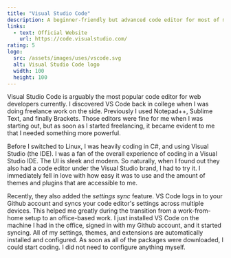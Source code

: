 ```yaml
---
title: "Visual Studio Code"
description: A beginner-friendly but advanced code editor for most of my programming needs.
links:
  - text: Official Website
    url: https://code.visualstudio.com/
rating: 5
logo:
  src: /assets/images/uses/vscode.svg
  alt: Visual Studio Code logo
  width: 100
  height: 100
---
```


Visual Studio Code is arguably the most popular code editor for web developers currently. I discovered VS Code back in college when I was doing freelance work on the side. Previously I used Notepad++, Sublime Text, and finally Brackets. Those editors were fine for me when I was starting out, but as soon as I started freelancing, it became evident to me that I needed something more powerful.

Before I switched to Linux, I was heavily coding in C#, and using Visual Studio (the IDE). I was a fan of the overall experience of coding in a Visual Studio IDE. The UI is sleek and modern. So naturally, when I found out they also had a code editor under the Visual Studio brand, I had to try it. I immediately fell in love with how easy it was to use and the amount of themes and plugins that are accessible to me.

Recently, they also added the *settings sync* feature. VS Code logs in to your Github account and syncs your code editor's settings across multiple devices. This helped me greatly during the transition from a work-from-home setup to an office-based work. I just installed VS Code on the machine I had in the office, signed in with my Github account, and it started syncing. All of my settings, themes, and extensions are automatically installed and configured. As soon as all of the packages were downloaded, I could start coding. I did not need to configure anything myself.